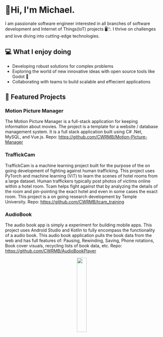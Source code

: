 # 👋Hi, I'm Michael.
I am passionate software engineer interested in all branches of software development and Internet of Things(IoT) projects 🖥🖱. I thrive on challenges and love diving into cutting-edge technologies.

## 💻 What I enjoy doing
- Developing robust solutions for complex problems
- Exploring the world of new innovative ideas with open source tools like Godot 🤖
- Collaborating with teams to build scalable and effiecient applications

## 🚀 Featured Projects

### Motion Picture Manager
The Motion Picture Manager is a full-stack application for keeping information about movies. The project is a template for a website / database management system. It is a full stack application built using C# .Net, MySQL, and Vue.js.
Repo: https://github.com/CWRMB/Motion-Picture-Manager

### TraffickCam
TraffickCam is a machine learning project built for the purpose of the on going development of fighting against human trafficking. This project uses PyTorch and machine learning (ViT) to learn the scenes of hotel rooms from a large dataset. Human traffickers typically post photos of victims online within a hotel room. Tcam helps fight against that by analyzing the details of the room and pin-pointing the exact hotel and even in some cases the exact room. This project is a on going research development by Temple University. 
Repo: https://github.com/CWRMB/tcam_training

### AudioBook
The audio book app is simply a experiment for building mobile apps. This project uses Android Studio and Kotlin to fully encompass the functionality of a audio book. This audio book application pulls the book data from the web and has full features of: 
  Pausing, Rewinding, Saving, Phone rotations, Book cover visuals, recycling lists of book data, etc.
Repo: https://github.com/CWRMB/AudioBookPlayer 

<div align="center">
<img src="https://user-images.githubusercontent.com/89660661/152409694-3329d642-2f2b-4911-9bec-cf99a591f5e6.png" width=25% height=25%>
<div>

